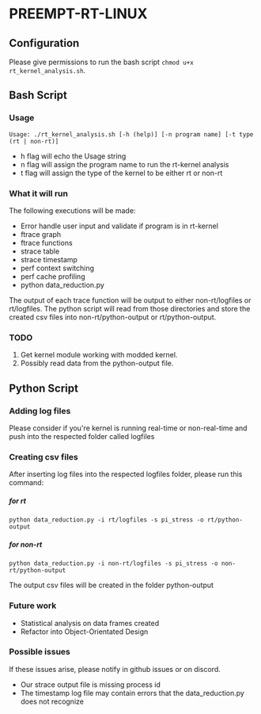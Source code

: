 # PREEMPT-RT-LINUX

## Configuration
Please give permissions to run the bash script `chmod u+x rt_kernel_analysis.sh`.


## Bash Script
### Usage
`Usage: ./rt_kernel_analysis.sh [-h (help)] [-n program name] [-t type (rt | non-rt)]`
* h flag will echo the Usage string
* n flag will assign the program name to run the rt-kernel analysis
* t flag will assign the type of the kernel to be either rt or non-rt

### What it will run
The following executions will be made:
* Error handle user input and validate if program is in rt-kernel
* ftrace graph
* ftrace functions
* strace table
* strace timestamp
* perf context switching
* perf cache profiling
* python data_reduction.py

The output of each trace function will be output to either non-rt/logfiles or rt/logfiles. The python script will read from those directories and store the created csv files into non-rt/python-output or rt/python-output.

### TODO
1. Get kernel module working with modded kernel.
2. Possibly read data from the python-output file.

## Python Script
### Adding log files
Please consider if you're kernel is running real-time or non-real-time and push into the respected folder called logfiles

### Creating csv files
After inserting log files into the respected logfiles folder, please run this command:

##### for rt
`python data_reduction.py -i rt/logfiles -s pi_stress -o rt/python-output`

##### for non-rt
`python data_reduction.py -i non-rt/logfiles -s pi_stress -o non-rt/python-output`

The output csv files will be created in the folder python-output

### Future work
* Statistical analysis on data frames created
* Refactor into Object-Orientated Design

### Possible issues
If these issues arise, please notify in github issues or on discord.
* Our strace output file is missing process id
* The timestamp log file may contain errors that the data_reduction.py does not recognize
